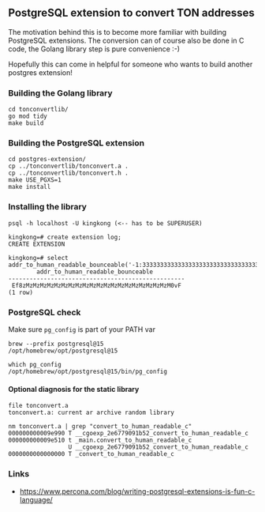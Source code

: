 ## PostgreSQL extension to convert TON addresses

The motivation behind this is to become more familiar with building PostgreSQL extensions. The conversion can of course also be done in C code, the Golang library step is pure convenience :-)

Hopefully this can come in helpful for someone who wants to build another postgres extension! 


### Building the Golang library 
```
cd tonconvertlib/
go mod tidy
make build
```

### Building the PostgreSQL extension
```
cd postgres-extension/
cp ../tonconvertlib/tonconvert.a .
cp ../tonconvertlib/tonconvert.h .
make USE_PGXS=1
make install
```

### Installing the library
```
psql -h localhost -U kingkong (<-- has to be SUPERUSER)

kingkong=# create extension log;
CREATE EXTENSION

kingkong=# select addr_to_human_readable_bounceable('-1:3333333333333333333333333333333333333333333333333333333333333333');
        addr_to_human_readable_bounceable         
--------------------------------------------------
 Ef8zMzMzMzMzMzMzMzMzMzMzMzMzMzMzMzMzMzMzMzMzM0vF
(1 row)
```

### PostgreSQL check
Make sure `pg_config` is part of your PATH var
```
brew --prefix postgresql@15
/opt/homebrew/opt/postgresql@15

which pg_config
/opt/homebrew/opt/postgresql@15/bin/pg_config
```

#### Optional diagnosis for the static library 
```
file tonconvert.a
tonconvert.a: current ar archive random library

nm tonconvert.a | grep "convert_to_human_readable_c" 
000000000009e990 T __cgoexp_2e6779091b52_convert_to_human_readable_c
000000000009e510 t _main.convert_to_human_readable_c
                 U __cgoexp_2e6779091b52_convert_to_human_readable_c
0000000000000000 T _convert_to_human_readable_c
```

### Links 
- https://www.percona.com/blog/writing-postgresql-extensions-is-fun-c-language/
